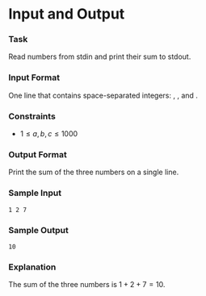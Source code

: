# Input and Output

### Task
Read  numbers from stdin and print their sum to stdout.

### Input Format
One line that contains  space-separated integers: , , and .

### Constraints
- $1 \leq a, b, c \leq 1000$

### Output Format
Print the sum of the three numbers on a single line.

### Sample Input
```
1 2 7
```

### Sample Output
```
10
```

### Explanation
The sum of the three numbers is $1 + 2 + 7 = 10$.